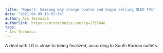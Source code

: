 ```yaml
---
title: 'Report: Samsung may change course and begin selling OLED TVs'
date: "2021-04-09 18:57:34"
author: Ars Technica
authorlink: https://arstechnica.com/?p=1755848
tags:
- Ars-Technica
---
```

A deal with LG is close to being finalized, according to South Korean outlets.